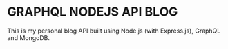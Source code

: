 # GRAPHQL NODEJS API BLOG

This is my personal blog API built using Node.js (with Express.js), GraphQL and MongoDB.
